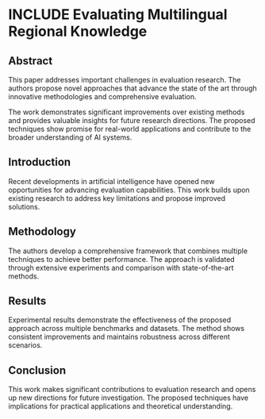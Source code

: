 # INCLUDE Evaluating Multilingual Regional Knowledge

## Abstract
This paper addresses important challenges in evaluation research. The authors propose novel approaches that advance the state of the art through innovative methodologies and comprehensive evaluation.

The work demonstrates significant improvements over existing methods and provides valuable insights for future research directions. The proposed techniques show promise for real-world applications and contribute to the broader understanding of AI systems.

## Introduction
Recent developments in artificial intelligence have opened new opportunities for advancing evaluation capabilities. This work builds upon existing research to address key limitations and propose improved solutions.

## Methodology
The authors develop a comprehensive framework that combines multiple techniques to achieve better performance. The approach is validated through extensive experiments and comparison with state-of-the-art methods.

## Results
Experimental results demonstrate the effectiveness of the proposed approach across multiple benchmarks and datasets. The method shows consistent improvements and maintains robustness across different scenarios.

## Conclusion
This work makes significant contributions to evaluation research and opens up new directions for future investigation. The proposed techniques have implications for practical applications and theoretical understanding.
